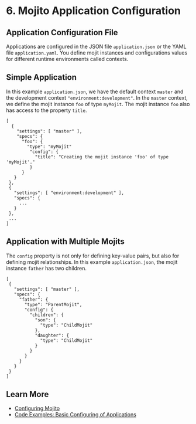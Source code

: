 # 6. Mojito Application Configuration #

## Application Configuration File ##

Applications are configured in the JSON file `application.json` or the
YAML file `application.yaml`. You define mojit instances and configurations values
for different runtime environments called contexts.

## Simple Application ##

In this example `application.json`, we have the default context `master`
and the development context `"environment:development"`. In the `master`
context, we define the mojit instance `foo` of type `myMojit`. The mojit instance
`foo` also has access to the property `title`.

    [     
      {
        "settings": [ "master" ],
        "specs": {
          "foo": {
            "type": "myMojit"
             "config": {
               "title": "Creating the mojit instance 'foo' of type 'myMojit'."
             }
          }
       }
     },
     {
       "settings": [ "environment:development" ],
       "specs": {
         ...
       }
     },
     ...
    ]

## Application with Multiple Mojits ##

The `config` property is not only for defining key-value pairs,
but also for defining mojit relationships. In this example
`application.json`, the mojit instance `father` has two children.

    [
     {
       "settings": [ "master" ],
       "specs": {
         "father": {
           "type": "ParentMojit",
           "config": {
             "children": {
               "son": {
                 "type": "ChildMojit"
               },
               "daughter": {
                 "type": "ChildMojit"
               }
             }
           }
         }
       }
     }
    ]


## Learn More ##

* [Configuring Mojito](http://developer.yahoo.com/cocktails/mojito/docs/intro/mojito_configuring.html)
* [Code Examples: Basic Configuring of Applications](http://developer.yahoo.com/cocktails/mojito/docs/code_exs/app_config.html)

